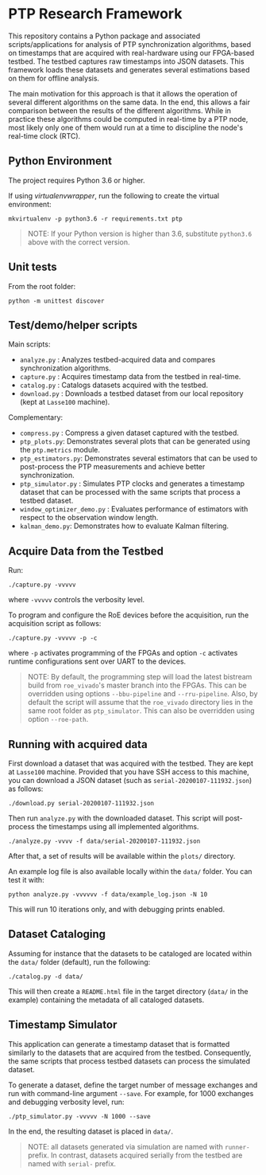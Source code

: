 # PTP Research Framework

This repository contains a Python package and associated scripts/applications
for analysis of PTP synchronization algorithms, based on timestamps that are
acquired with real-hardware using our FPGA-based testbed. The testbed captures
raw timestamps into JSON datasets. This framework loads these datasets and
generates several estimations based on them for offline analysis.

The main motivation for this approach is that it allows the operation of several
different algorithms on the same data. In the end, this allows a fair comparison
between the results of the different algorithms. While in practice these
algorithms could be computed in real-time by a PTP node, most likely only one of
them would run at a time to discipline the node's real-time clock (RTC).

## Python Environment

The project requires Python 3.6 or higher.

If using *virtualenvwrapper*, run the following to create the virtual environment:

```
mkvirtualenv -p python3.6 -r requirements.txt ptp
```

> NOTE: If your Python version is higher than 3.6, substitute `python3.6` above
> with the correct version.

## Unit tests

From the root folder:
```
python -m unittest discover
```

## Test/demo/helper scripts

Main scripts:
* `analyze.py` : Analyzes testbed-acquired data and compares synchronization
  algorithms.
* `capture.py` : Acquires timestamp data from the testbed in real-time.
* `catalog.py` : Catalogs datasets acquired with the testbed.
* `download.py` : Downloads a testbed dataset from our local repository (kept at
  `Lasse100` machine).

Complementary:
* `compress.py` : Compress a given dataset captured with the testbed.
* `ptp_plots.py`: Demonstrates several plots that can be generated using the
  `ptp.metrics` module.
* `ptp_estimators.py`: Demonstrates several estimators that can be used to
  post-process the PTP measurements and achieve better synchronization.
* `ptp_simulator.py` : Simulates PTP clocks and generates a timestamp dataset
  that can be processed with the same scripts that process a testbed dataset.
* `window_optimizer_demo.py` : Evaluates performance of estimators with respect
  to the observation window length.
* `kalman_demo.py`: Demonstrates how to evaluate Kalman filtering.

## Acquire Data from the Testbed

Run:
```
./capture.py -vvvvv
```

where `-vvvvv` controls the verbosity level.

To program and configure the RoE devices before the acquisition, run the
acquisition script as follows:

```
./capture.py -vvvvv -p -c
```

where `-p` activates programming of the FPGAs and option `-c` activates runtime
configurations sent over UART to the devices.

> NOTE: By default, the programming step will load the latest bistream build
> from `roe_vivado`'s master branch into the FPGAs. This can be overridden using
> options `--bbu-pipeline` and `--rru-pipeline`. Also, by default the script
> will assume that the `roe_vivado` directory lies in the same root folder as
> `ptp_simulator`. This can also be overridden using option `--roe-path`.

## Running with acquired data

First download a dataset that was acquired with the testbed. They are kept at
`Lasse100` machine. Provided that you have SSH access to this machine, you can
download a JSON dataset (such as `serial-20200107-111932.json`) as follows:

```
./download.py serial-20200107-111932.json
```

Then run `analyze.py` with the downloaded dataset. This script will
post-process the timestamps using all implemented algorithms.

```
./analyze.py -vvvv -f data/serial-20200107-111932.json
```

After that, a set of results will be available within the `plots/` directory.

An example log file is also available locally within the `data/` folder. You can
test it with:

```
python analyze.py -vvvvvv -f data/example_log.json -N 10
```

This will run 10 iterations only, and with debugging prints enabled.

## Dataset Cataloging

Assuming for instance that the datasets to be cataloged are located within the
`data/` folder (default), run the following:

```
./catalog.py -d data/
```

This will then create a `README.html` file in the target directory (`data/` in
the example) containing the metadata of all cataloged datasets.

## Timestamp Simulator

This application can generate a timestamp dataset that is formatted similarly to
the datasets that are acquired from the testbed. Consequently, the same scripts
that process testbed datasets can process the simulated dataset.

To generate a dataset, define the target number of message exchanges and run
with command-line argument `--save`. For example, for 1000 exchanges and
debugging verbosity level, run:

```
./ptp_simulator.py -vvvvv -N 1000 --save
```

In the end, the resulting dataset is placed in `data/`.

> NOTE: all datasets generated via simulation are named with `runner-`
> prefix. In contrast, datasets acquired serially from the testbed are named
> with `serial-` prefix.
